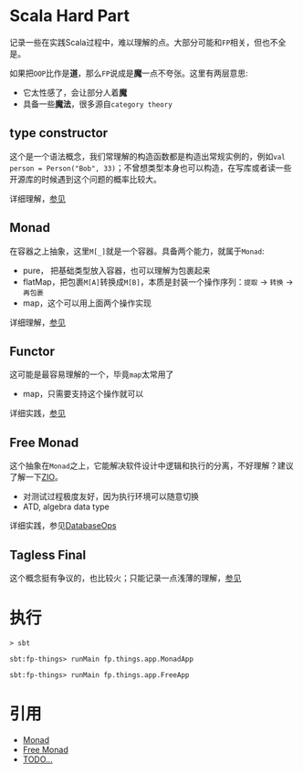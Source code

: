 # Scala Hard Part
记录一些在实践Scala过程中，难以理解的点。大部分可能和`FP`相关，但也不全是。

如果把`OOP`比作是**道**，那么`FP`说成是**魔**一点不夸张。这里有两层意思:
- 它太性感了，会让部分人着**魔**
- 具备一些**魔法**，很多源自`category theory`

## type constructor
这个是一个语法概念，我们常理解的构造函数都是构造出常规实例的，例如`val person = Person("Bob", 33)`；不曾想类型本身也可以构造，在写库或者读一些开源库的时候遇到这个问题的概率比较大。

详细理解，[参见](./type-and-constructor.md)

## Monad
在容器之上抽象，这里`M[_]`就是一个容器。具备两个能力，就属于`Monad`:
- pure， 把基础类型放入容器，也可以理解为包裹起来
- flatMap，把包裹`M[A]`转换成`M[B]`，本质是封装一个操作序列：`提取` -> `转换` -> `再包裹`
- map，这个可以用上面两个操作实现

详细理解，[参见](./monad-basic.md)

## Functor
这可能是最容易理解的一个，毕竟`map`太常用了
- map，只需要支持这个操作就可以

详细实践，[参见](./src/main/scala/fp/things/app/FunctorDemo.scala)

## Free Monad
这个抽象在`Monad`之上，它能解决软件设计中逻辑和执行的分离，不好理解？建议了解一下[ZIO](https://zio.dev/reference/)。
- 对测试过程极度友好，因为执行环境可以随意切换
- ATD, algebra data type

详细实践，参见[DatabaseOps](./src/main/scala/fp/things/app/DatabaseOps.scala)

## Tagless Final
这个概念挺有争议的，也比较火；只能记录一点浅薄的理解，[参见](./tagless-and-final.md)


# 执行
```
> sbt

sbt:fp-things> runMain fp.things.app.MonadApp

sbt:fp-things> runMain fp.things.app.FreeApp
```

# 引用
- [Monad](https://blog.rockthejvm.com/monads/)
- [Free Monad](https://blog.rockthejvm.com/free-monad/)
- [TODO...](https://blog.rockthejvm.com/monads-are-monoids-in-the-category-of-endofunctors/)